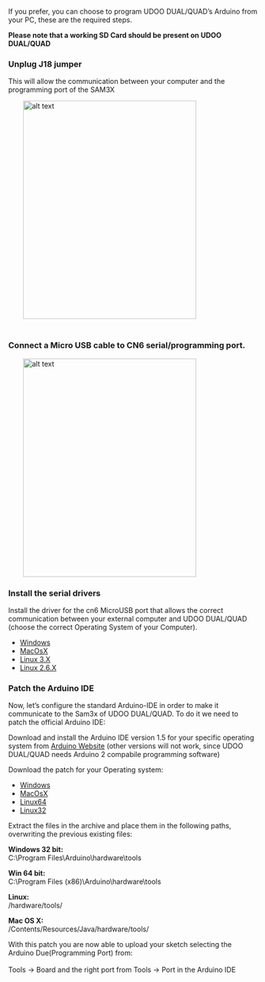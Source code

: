 If you prefer, you can choose to program UDOO DUAL/QUAD’s Arduino from your PC, these are the required steps.

<strong>Please note that  a working SD Card should be present on UDOO DUAL/QUAD</strong>

### Unplug J18 jumper  
This will allow the communication between your computer and the programming port of the SAM3X


<img src="/docs/img/boardJ18-03.png" alt="alt text" class="img-responsive" height="441px" width="350px"  style="margin-bottom:20px; margin-left:30px;"><br>



### Connect a Micro USB cable to CN6 serial/programming port.
<img src="/docs/img/board_usb2-01.jpg" alt="alt text" class="img-responsive " height="441px" width="350px"  style="margin-left:30px;"><br>



### Install the serial drivers

Install the driver for the cn6 MicroUSB port that allows the correct communication between your external computer and UDOO DUAL/QUAD (choose the correct Operating System of your Computer).

* [Windows](http://www.udoo.org/docs/driversandtools/CP210x_VCP_Windows.zip)
* [MacOsX](http://www.udoo.org/docs/driversandtools/Mac_OSX_VCP_Driver.zip)
* [Linux 3.X](http://www.udoo.org/docs/driversandtools/Linux_3.x.x_VCP_Driver_Source.zip)
* [Linux 2.6.X](http://www.udoo.org/docs/driversandtools/Linux_2.6.x_VCP_Driver_Source.zip)

### Patch the Arduino IDE

Now, let’s  configure the standard Arduino-IDE in order to make it communicate to the Sam3x of UDOO DUAL/QUAD. 
To do it we need to patch the official Arduino IDE:

Download and install the Arduino IDE version 1.5 for your specific operating system from [Arduino Website](http://arduino.cc) (other versions will not work, since UDOO DUAL/QUAD needs Arduino 2 compabile programming software)

Download the patch for your Operating system:

* [Windows](http://www.udoo.org/docs/driversandtools/bossac_windows.zip)
* [MacOsX](http://www.udoo.org/docs/driversandtools/bossac_osx.zip)
* [Linux64](http://www.udoo.org/docs/driversandtools/bossac_linux64.tar.gz)
* [Linux32](http://www.udoo.org/docs/driversandtools/bossac_linux32.tar.gz)

Extract the files in the archive and place them in the following paths, overwriting the previous existing files:

 <strong>Windows 32 bit:</strong><br>
 C:\Program Files\Arduino\hardware\tools<br>
 
 <strong>Win 64 bit:</strong><br>
 C:\Program Files (x86)\Arduino\hardware\tools<br>
 
 <strong>Linux:</strong><br>
 /hardware/tools/<br>
 
 <strong>Mac OS X:</strong><br>
 /Contents/Resources/Java/hardware/tools/<br>

With this patch you are now able to upload your sketch selecting the Arduino Due(Programming Port) from:<br>
<br>
 Tools -> Board and the right port from Tools -> Port in the Arduino IDE<br>
